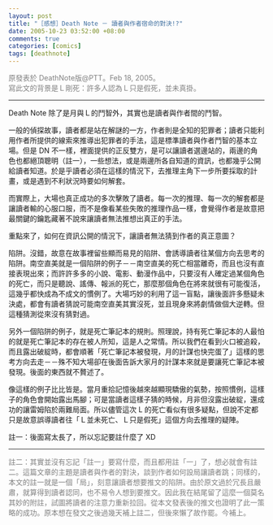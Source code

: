 ```yaml
--- 
layout: post
title: "［感想］Death Note － 讀者與作者宿命的對決!?"
date: 2005-10-23 03:52:00 +08:00
comments: true
categories: [comics]
tags: [deathnote]
---
```


<span style="color:gray;">原發表於 DeathNote版@PTT。Feb 18, 2005。<br />
寫此文的背景是Ｌ剛死：許多人認為Ｌ只是假死，並未真掛。</span>

<!-- more -->

----

Death Note 除了是月與Ｌ的鬥智外，其實也是讀者與作者間的鬥智。

一般的偵探故事，讀者都是站在解謎的一方，作者則是全知的犯罪者；讀者只能利用作者所提供的線索來推導出犯罪者的手法，這是標準讀者與作者鬥智的基本立場。但是 DN 不一樣，裡面提供的正反雙方，是可以讓讀者選邊站的，兩邊的角色也都絕頂聰明（註一），一些想法，或是兩邊所各自知道的資訊，也都幾乎公開給讀者知道。於是乎讀者必須在這樣的情況下，去推理主角下一步所要採取的計畫，或是遇到不利狀況時要如何解套。

而實際上，大場也真正成功的多次擊敗了讀者。每一次的推理、每一次的解套都是讓讀者輸的心服口服，而不是像看某些失敗的推理作品一樣，會覺得作者是故意把最關鍵的鑰匙藏著不說來讓讀者無法推想出真正的手法。

重點來了，如何在資訊公開的情況下，讓讀者無法猜到作者的真正意圖？

陷阱。沒錯，故意在故事裡留些顯而易見的陷阱、會誘導讀者往某個方向去思考的陷阱。南空直美就是一個陷阱的例子－－南空直美的死亡相當離奇，而且也沒有直接表現出來；而許許多多的小說、電影、動漫作品中，只要沒有人確定過某個角色的死亡，而只是聽說、謠傳、報派的死亡，那麼那個角色在將來就很有可能復活，這幾乎都快成為不成文的慣例了。大場巧妙的利用了這一盲點，讓後面許多懸疑未決處，都會有讀者猜說可能南空直美其實沒死，並且現身來將劇情做個大逆轉。但這種猜測從來沒有猜對過。

另外一個陷阱的例子，就是死亡筆記本的規則。照理說，持有死亡筆記本的人最怕的就是死亡筆記本的存在被人所知，這是人之常情。所以我們在看到火口被追殺，而且露出破綻時，都會順著「死亡筆記本被發現，月的計謀也快完蛋了」這樣的思考方向去走－－殊不知大場卻在後面告訴大家月的計謀本來就是要讓死亡筆記本被發現。後面的東西就不贅述了。

像這樣的例子比比皆是。當月重拾記憶後越來越顯現驕傲的氣勢，按照慣例，這樣子的角色會開始露出馬腳；可是當讀者這樣子猜的時候，月非但沒露出破綻，還成功的讓雷姆陷於兩難局面。所以儘管這次 L 的死亡看似有很多疑點，但說不定都只是故意誤導讀者往「Ｌ並未死亡、Ｌ只是假死」這個方向去推理的疑陣。

註一：後面寫太長了，所以忘記要註什麼了 XD

----

<span style="color:gray;">註二：其實並沒有忘記「註一」要寫什麼，而且都用註「一」了，想必就會有註二。這篇文章的主題是讀者與作者的對決，談到作者如何設局讓讀者跳；同樣的，本文的註一就是一個「局」，刻意讓讀者想要推文的陷阱。由於原文過於冗長且嚴肅，就算得到讀者認同，也不易令人想到要推文。因此我在結尾留了這麼一個莫名其妙的附註，試圖將讀者的注意力重新拉回。從本文發表後的推文也證明了此一策略的成功。原本想在發文之後過幾天補上註二，但後來懶了故作罷。今補上。</span>